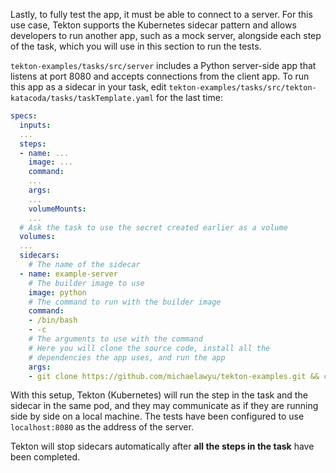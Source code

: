 Lastly, to fully test the app, it must be able to connect to a server. For
this use case, Tekton supports the Kubernetes sidecar pattern and allows
developers to run another app, such as a mock server, alongside each step of
the task, which you will use in this section to run the tests.

`tekton-examples/tasks/src/server` includes a Python server-side app that
listens at port 8080 and accepts connections from the client app. To run this
app as a sidecar in your task, edit `tekton-examples/tasks/src/tekton-katacoda/tasks/taskTemplate.yaml`
for the last time:

```yaml
specs:
  inputs:
  ...
  steps:
  - name: ...
    image: ...
    command:
    ...
    args:
    ...
    volumeMounts:
    ...
  # Ask the task to use the secret created earlier as a volume
  volumes:
  ...
  sidecars:
    # The name of the sidecar
  - name: example-server
    # The builder image to use
    image: python
    # The command to run with the builder image
    command:
    - /bin/bash
    - -c
    # The arguments to use with the command
    # Here you will clone the source code, install all the 
    # dependencies the app uses, and run the app
    args:
    - git clone https://github.com/michaelawyu/tekton-examples.git && cd ./tekton-examples/tasks/src/server && pip install -r requirements.txt && python main.py
```

With this setup, Tekton (Kubernetes) will run the step in the task and the
sidecar in the same pod, and they may communicate as if they are running side
by side on a local machine. The tests have been configured to use
`localhost:8080` as the address of the server.

Tekton will stop sidecars automatically after **all the steps in the task**
have been completed.
